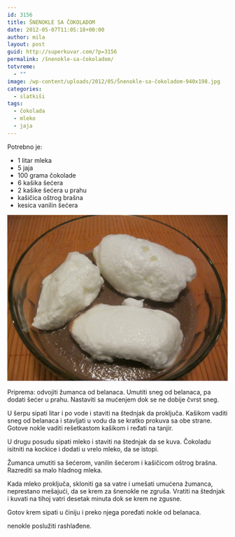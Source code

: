 ```yaml
---
id: 3156
title: ŠNENOKLE SA ČOKOLADOM
date: 2012-05-07T11:05:18+00:00
author: mila
layout: post
guid: http://superkuvar.com/?p=3156
permalink: /šnenokle-sa-čokoladom/
totvreme:
  - ""
image: /wp-content/uploads/2012/05/Šnenokle-sa-čokoladom-940x198.jpg
categories:
  - slatkiši
tags:
  - čokolada
  - mleko
  - jaja
---
```

Potrebno je:

  * 1 litar mleka
  * 5 jaja
  * 100 grama čokolade
  * 6 kašika šećera
  * 2 kašike šećera u prahu
  * kašičica oštrog brašna
  * kesica vanilin šećera

![Šnenokle sa čokoladom](/wp-content/uploads/2012/05/Šnenokle-sa-čokoladom-1024x768.jpg)

Priprema: odvojiti žumanca od belanaca. Umutiti sneg od belanaca, pa dodati šećer u prahu. Nastaviti sa mućenjem dok se ne dobije čvrst sneg.

U šerpu sipati litar i po vode i staviti na štednjak da proključa. Kašikom vaditi sneg od belanaca i stavljati u vodu da se kratko prokuva sa obe strane. Gotove nokle vaditi rešetkastom kašikom i ređati na tanjir.

U drugu posudu sipati mleko i staviti na štednjak da se kuva. Čokoladu isitniti na kockice i dodati u vrelo mleko, da se istopi.

Žumanca umutiti sa šećerom, vanilin šećerom i kašičicom oštrog brašna. Razrediti sa malo hladnog mleka.

Kada mleko proključa, skloniti ga sa vatre i umešati umućena žumanca, neprestano mešajući, da se krem za šnenokle ne zgruša. Vratiti na štednjak i kuvati na tihoj vatri desetak minuta dok se krem ne zgusne.

Gotov krem sipati u činiju i preko njega poređati nokle od belanaca.

 nenokle poslužiti rashlađene.